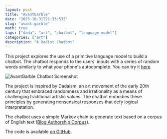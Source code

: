 ```yaml
---
layout: post
title: "AvantGarble"
date: "2025-10-31T21:33:53Z"
slug: "avant-garble"
math: true
tags: ["dada", "art", "chatbot", "language model"]
categories: ["art"]
description: "A Dadist Chatbot"
---
```


This project explores the use of a primitive language model to build a chatbot.
The chatbot responds to the users' inputs with a series of random words
similarly to what your phone's autocomplete. You can try it
[here](https://avant-garble-68750635052.europe-west1.run.app/).

![AvantGarble Chatbot Screenshot](/posts/avant-garble/screenshot.png)

The project is inspired by Dadaism, an art movement of the early 20th century
that embraced randomness and irrationality as a means of challenging traditional
artistic values. The chatbot embodies these principles by generating nonsensical
responses that defy logical interpretation.

The chatbot uses a simple Markov chain to generate text based on a corpus of
English text ([Blog Authorship
Corpus](https://huggingface.co/datasets/barilan/blog_authorship_corpus)).

The code is available [on GitHub](https://github.com/tito21/avant-garble-python).
